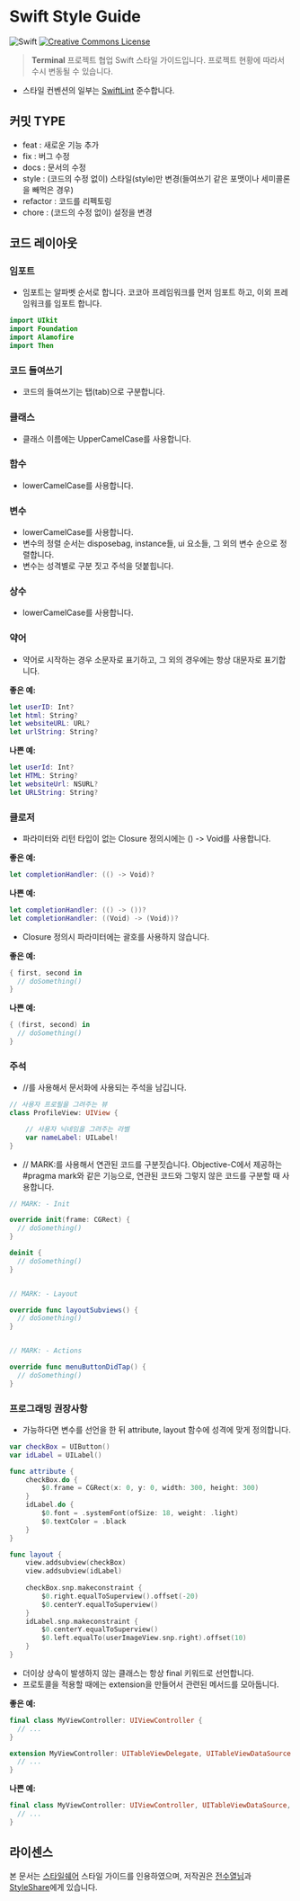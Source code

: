 
# Swift Style Guide

![Swift](https://img.shields.io/badge/Swift-5+-orange.svg)
[![Creative Commons License](https://img.shields.io/badge/license-StyleShare-blue)](https://github.com/StyleShare/swift-style-guide)



 >__Terminal__ 프로젝트 협업 Swift 스타일 가이드입니다. 프로젝트 현황에 따라서 수시 변동될 수 있습니다.
 
 - 스타일 컨벤션의 일부는 [SwiftLint](https://github.com/realm/SwiftLint) 준수합니다.

## 커밋 TYPE

- feat : 새로운 기능 추가
- fix : 버그 수정
- docs : 문서의 수정
- style : (코드의 수정 없이) 스타일(style)만 변경(들여쓰기 같은 포맷이나 세미콜론을 빼먹은 경우)
- refactor : 코드를 리펙토링
- chore : (코드의 수정 없이) 설정을 변경

## 코드 레이아웃

### 임포트
- 임포트는 알파벳 순서로 합니다. 코코아 프레임워크를 먼저 임포트 하고, 이외 프레임워크를 임포트 합니다. 
```swift
import UIkit
import Foundation
import Alamofire
import Then
```

### 코드 들여쓰기
- 코드의 들여쓰기는 탭(tab)으로 구분합니다.

### 클래스 
- 클래스 이름에는 UpperCamelCase를 사용합니다.

### 함수
- lowerCamelCase를 사용합니다.

### 변수
- lowerCamelCase를 사용합니다.
- 변수의 정렬 순서는 disposebag, instance들, ui 요소들, 그 외의 변수 순으로 정렬합니다.
- 변수는 성격별로 구분 짓고 주석을 덧붙힙니다.

### 상수
- lowerCamelCase를 사용합니다.

### 약어
- 약어로 시작하는 경우 소문자로 표기하고, 그 외의 경우에는 항상 대문자로 표기합니다.

**좋은 예:**

```swift
let userID: Int?
let html: String?
let websiteURL: URL?
let urlString: String?
```

**나쁜 예:**

```swift
let userId: Int?
let HTML: String?
let websiteUrl: NSURL?
let URLString: String?
```

### 클로저
- 파라미터와 리턴 타입이 없는 Closure 정의시에는 () -> Void를 사용합니다.

**좋은 예:**

```swift
let completionHandler: (() -> Void)?
```

**나쁜 예:**

```swift
let completionHandler: (() -> ())?
let completionHandler: ((Void) -> (Void))?
```
- Closure 정의시 파라미터에는 괄호를 사용하지 않습니다.

**좋은 예:**

```swift
{ first, second in
  // doSomething()
}
```

**나쁜 예:**

```swift
{ (first, second) in
  // doSomething()
}
```


### 주석
- //를 사용해서 문서화에 사용되는 주석을 남깁니다.

```swift
// 사용자 프로필을 그려주는 뷰
class ProfileView: UIView {

    // 사용자 닉네임을 그려주는 라벨
    var nameLabel: UILabel!
}
```
- // MARK:를 사용해서 연관된 코드를 구분짓습니다.
Objective-C에서 제공하는 #pragma mark와 같은 기능으로, 연관된 코드와 그렇지 않은 코드를 구분할 때 사용합니다.

```swift
// MARK: - Init

override init(frame: CGRect) {
  // doSomething()
}

deinit {
  // doSomething()
}


// MARK: - Layout

override func layoutSubviews() {
  // doSomething()
}


// MARK: - Actions

override func menuButtonDidTap() {
  // doSomething()
}
```


### 프로그래밍 권장사항
- 가능하다면 변수를 선언을 한 뒤 attribute, layout 함수에 성격에 맞게 정의합니다.

```swift
var checkBox = UIButton()
var idLabel = UILabel()

func attribute {
	checkBox.do {
		$0.frame = CGRect(x: 0, y: 0, width: 300, height: 300)
	}
	idLabel.do {
		$0.font = .systemFont(ofSize: 18, weight: .light)
		$0.textColor = .black
	}
}

func layout {
	view.addsubview(checkBox)
	view.addsubview(idLabel)
	
	checkBox.snp.makeconstraint {
		$0.right.equalToSuperview().offset(-20)
		$0.centerY.equalToSuperview()
	}
	idLabel.snp.makeconstraint {
		$0.centerY.equalToSuperview()
		$0.left.equalTo(userImageView.snp.right).offset(10)
	}
}
```

- 더이상 상속이 발생하지 않는 클래스는 항상 final 키워드로 선언합니다.
- 프로토콜을 적용할 때에는 extension을 만들어서 관련된 메서드를 모아둡니다.

**좋은 예:**

```swift
final class MyViewController: UIViewController {
  // ...
}

extension MyViewController: UITableViewDelegate, UITableViewDataSource {
  // ...
}
```

**나쁜 예:**

```swift
final class MyViewController: UIViewController, UITableViewDataSource, UITableViewDelegate {
  // ...
}
```

## 라이센스 
본 문서는 [스타일쉐어](https://github.com/StyleShare/swift-style-guide) 스타일 가이드를 인용하였으며, 저작권은 [전수열님](https://github.com/devxoul)과 [StyleShare](https://www.styleshare.kr/)에게 있습니다.

